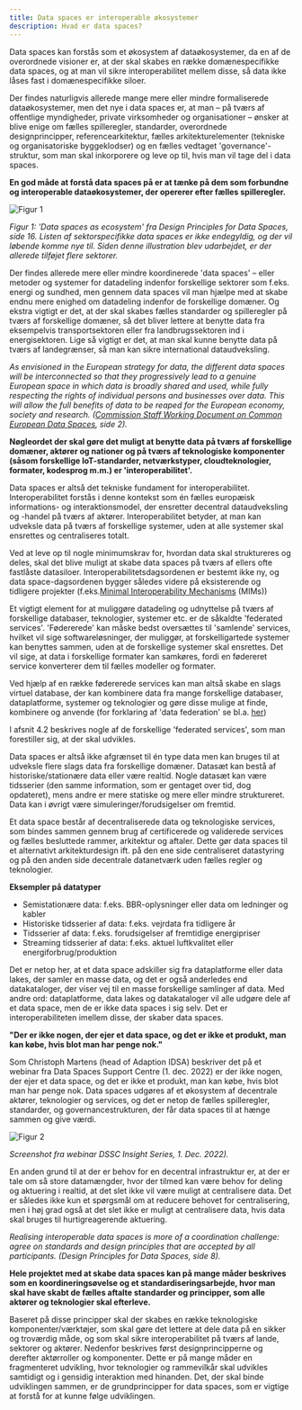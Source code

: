 ```yaml
---
title: Data spaces er interoperable økosystemer
description: Hvad er data spaces?
---
```


Data spaces kan forstås som et økosystem af dataøkosystemer, da en af de overordnede visioner er, at der skal skabes en række domænespecifikke data spaces, og at man vil sikre interoperabilitet mellem disse, så data ikke låses fast i domænespecifikke siloer.

Der findes naturligvis allerede mange mere eller mindre formaliserede dataøkosystemer, men det nye i data spaces er, at man – på tværs af offentlige myndigheder, private virksomheder og organisationer – ønsker at blive enige om fælles spilleregler, standarder, overordnede designprincipper, referencearkitektur, fælles arkitekturelementer (tekniske og organisatoriske byggeklodser) og en fælles vedtaget 'governance'-struktur, som man skal inkorporere og leve op til, hvis man vil tage del i data spaces.

**En god måde at forstå data spaces på er at tænke på dem som forbundne og interoperable dataøkosystemer, der opererer efter fælles spilleregler.**

![Figur 1](/figur1.png)

_Figur 1: 'Data spaces as ecosystem' fra Design Principles for Data Spaces, side 16. Listen af sektorspecifikke data spaces er ikke endegyldig, og der vil løbende komme nye til. Siden denne illustration blev udarbejdet, er der allerede tilføjet flere sektorer._

Der findes allerede mere eller mindre koordinerede 'data spaces' – eller metoder og systemer for datadeling indenfor forskellige sektorer som f.eks. energi og sundhed, men gennem data spaces vil man hjælpe med at skabe endnu mere enighed om datadeling indenfor de forskellige domæner. Og ekstra vigtigt er det, at der skal skabes fælles standarder og spilleregler på tværs af forskellige domæner, så det bliver lettere at benytte data fra eksempelvis transportsektoren eller fra landbrugssektoren ind i energisektoren. Lige så vigtigt er det, at man skal kunne benytte data på tværs af landegrænser, så man kan sikre international dataudveksling.

_As envisioned in the European strategy for data, the different data spaces will be interconnected so that they progressively lead to a genuine European space in which data is broadly shared and used, while fully respecting the rights of individual persons and businesses over data. This will allow the full benefits of data to be reaped for the European economy, society and research. ([Commission Staff Working Document on Common European Data Spaces](/Users/leaschick/Downloads/SWD_2022_45_1_EN_document_travail_service_part1_v2_tI7BgzIxTJOGvsQzZVHacn6IEVE_83562-1.pdf), side 2)._

**Nøgleordet der skal gøre det muligt at benytte data på tværs af forskellige domæner, aktører og nationer og på tværs af teknologiske komponenter (såsom forskellige IoT-standarder, netværkstyper, cloudteknologier, formater, kodesprog m.m.) er 'interoperabilitet'.**

Data spaces er altså det tekniske fundament for interoperabilitet. Interoperabilitet forstås i denne kontekst som én fælles europæisk informations- og interaktionsmodel, der ensretter decentral dataudveksling og -handel på tværs af aktører. Interoperabilitet betyder, at man kan udveksle data på tværs af forskellige systemer, uden at alle systemer skal ensrettes og centraliseres totalt.

Ved at leve op til nogle minimumskrav for, hvordan data skal struktureres og deles, skal det blive muligt at skabe data spaces på tværs af ellers ofte fastlåste datasiloer. Interoperabilitetsdagsordenen er bestemt ikke ny, og data space-dagsordenen bygger således videre på eksisterende og tidligere projekter (f.eks.[Minimal Interoperability Mechanisms](https://oascities.org/minimal-interoperability-mechanisms/) (MIMs))

Et vigtigt element for at muliggøre datadeling og udnyttelse på tværs af forskellige databaser, teknologier, systemer etc. er de såkaldte 'federated services'. 'Fødererede' kan måske bedst oversættes til 'samlende' services, hvilket vil sige softwareløsninger, der muliggør, at forskelligartede systemer kan benyttes sammen, uden at de forskellige systemer skal ensrettes. Det vil sige, at data i forskellige formater kan samkøres, fordi en fødereret service konverterer dem til fælles modeller og formater.

Ved hjælp af en række fødererede services kan man altså skabe en slags virtuel database, der kan kombinere data fra mange forskellige databaser, dataplatforme, systemer og teknologier og gøre disse mulige at finde, kombinere og anvende (for forklaring af 'data federation' se bl.a. [her](https://www.tibco.com/reference-center/what-is-a-data-federation))

I afsnit 4.2 beskrives nogle af de forskellige 'federated services', som man forestiller sig, at der skal udvikles.

Data spaces er altså ikke afgrænset til én type data men kan bruges til at udveksle flere slags data fra forskellige domæner. Datasæt kan bestå af historiske/stationære data eller være realtid. Nogle datasæt kan være tidsserier (den samme information, som er gentaget over tid, dog opdateret), mens andre er mere statiske og mere eller mindre struktureret. Data kan i øvrigt være simuleringer/forudsigelser om fremtid.

Et data space består af decentraliserede data og teknologiske services, som bindes sammen gennem brug af certificerede og validerede services og fælles besluttede rammer, arkitektur og aftaler. Dette gør data spaces til et alternativt arkitekturdesign ift. på den ene side centraliseret datastyring og på den anden side decentrale datanetværk uden fælles regler og teknologier.

**Eksempler på datatyper**

- Semistationære data: f.eks. BBR-oplysninger eller data om ledninger og kabler
- Historiske tidsserier af data: f.eks. vejrdata fra tidligere år
- Tidsserier af data: f.eks. forudsigelser af fremtidige energipriser
- Streaming tidsserier af data: f.eks. aktuel luftkvalitet eller energiforbrug/produktion


Det er netop her, at et data space adskiller sig fra dataplatforme eller data lakes, der samler en masse data, og det er også anderledes end datakataloger, der viser vej til en masse forskellige samlinger af data. Med andre ord: dataplatforme, data lakes og datakataloger vil alle udgøre dele af et data space, men de er ikke data spaces i sig selv. Det er interoperabiliteten imellem disse, der skaber data spaces.

**"Der er ikke nogen, der ejer et data space, og det er ikke et produkt, man kan købe, hvis blot man har penge nok."**

Som Christoph Martens (head of Adaption IDSA) beskriver det på et webinar fra Data Spaces Support Centre (1. dec. 2022) er der ikke nogen, der ejer et data space, og det er ikke et produkt, man kan købe, hvis blot man har penge nok. Data spaces udgøres af et økosystem af decentrale aktører, teknologier og services, og det er netop de fælles spilleregler, standarder, og governancestrukturen, der får data spaces til at hænge sammen og give værdi.


![Figur 2](/figur2.png)

_Screenshot fra webinar DSSC Insight Series, 1. Dec. 2022)._

En anden grund til at der er behov for en decentral infrastruktur er, at der er tale om så store datamængder, hvor der tilmed kan være behov for deling og aktuering i realtid, at det slet ikke vil være muligt at centralisere data. Det er således ikke kun et spørgsmål om at reducere behovet for centralisering, men i høj grad også at det slet ikke er muligt at centralisere data, hvis data skal bruges til hurtigreagerende aktuering.

_Realising interoperable data spaces is more of a coordination challenge: agree on standards and design principles that are accepted by all participants. (Design Principles for Data Spaces, side 8)._

**Hele projektet med at skabe data spaces kan på mange måder beskrives som en koordineringsøvelse og et standardiseringsarbejde, hvor man skal have skabt de fælles aftalte standarder og principper, som alle aktører og teknologier skal efterleve.**

Baseret på disse principper skal der skabes en række teknologiske komponenter/værktøjer, som skal gøre det lettere at dele data på en sikker og troværdig måde, og som skal sikre interoperabilitet på tværs af lande, sektorer og aktører. Nedenfor beskrives først designprincipperne og derefter aktørroller og komponenter. Dette er på mange måder en fragmenteret udvikling, hvor teknologier og rammevilkår skal udvikles samtidigt og i gensidig interaktion med hinanden. Det, der skal binde udviklingen sammen, er de grundprincipper for data spaces, som er vigtige at forstå for at kunne følge udviklingen.
